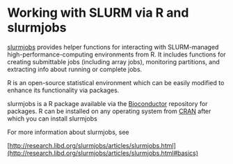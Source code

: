 # Working with SLURM via R and slurmjobs

[slurmjobs](http://research.libd.org/slurmjobs/articles/slurmjobs.html#basics) provides helper functions for interacting with SLURM-managed high-performance-computing environments from R. It includes functions for creating submittable jobs (including array jobs), monitoring partitions, and extracting info about running or complete jobs.

R is an open-source statistical environment which can be easily modified to enhance its functionality via packages. 

slurmjobs is a R package available via the [Bioconductor](http://bioconductor.org/) repository for packages. R can be installed on any operating system from [CRAN](https://cran.r-project.org/) after which you can install slurmjobs 

For more information about slurmjobs, see

[http://research.libd.org/slurmjobs/articles/slurmjobs.html](http://research.libd.org/slurmjobs/articles/slurmjobs.html#basics)
